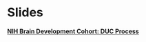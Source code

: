 # Slides

[**NIH Brain Development Cohort: DUC Process**](https://www.canva.com/design/DAGb0jjsBD8/XvOza2L0Q7wyMB77KUpoxg/view?utm_content=DAGb0jjsBD8&utm_campaign=designshare&utm_medium=link2&utm_source=uniquelinks&utlId=hdcf3e7943c)
